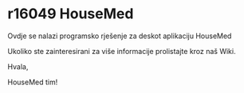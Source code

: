 # r16049 HouseMed

Ovdje se nalazi programsko rješenje za deskot aplikaciju HouseMed

Ukoliko ste zainteresirani za više informacije prolistajte kroz naš Wiki.

Hvala,

HouseMed tim!

